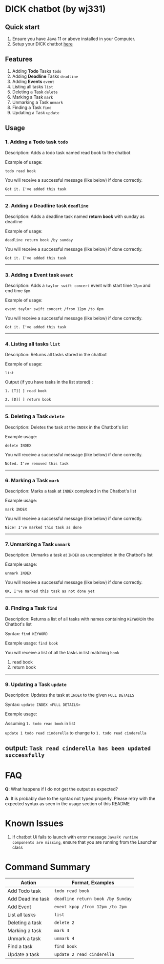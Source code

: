 # DICK chatbot (by wj331)

## Quick start
1. Ensure you have Java 11 or above installed in your Computer.
2. Setup your DICK chatbot [here](https://github.com/wj331/ip/tree/master)

## Features
1. Adding **Todo** Tasks `todo`
2. Adding **Deadline** Tasks `deadline`
3. Adding **Events** `event`
4. Listing all tasks `list`
5. Deleting a Task `delete`
6. Marking a Task `mark`
7. Unmarking a Task `unmark`
8. Finding a Task `find`
9. Updating a Task `update`

## Usage

### 1. Adding a Todo task `todo`
Description: Adds a todo task named read book to the chatbot

Example of usage: 

`todo read book`

You will receive a successful message (like below) if done correctly.

`Got it. I've added this task`

---------
### 2. Adding a Deadline task `deadline`
Description: Adds a deadline task named **return book** with sunday as deadline

Example of usage: 

`deadline return book /by sunday`

You will receive a successful message (like below) if done correctly.

`Got it. I've added this task`

----
### 3. Adding a Event task `event`
Description: Adds a `taylor swift concert` event with start time `12pm` and end time `6pm`

Example of usage: 

`event taylor swift concert /from 12pm /to 6pm`

You will receive a successful message (like below) if done correctly.

`Got it. I've added this task`

----
### 4. Listing all tasks `list`
Description: Returns all tasks stored in the chatbot

Example of usage: 

`list`

Output (if you have tasks in the list stored) :

`1. [T][ ] read book`

`2. [D][ ] return book`

----
### 5. Deleting a Task `delete`
Description: Deletes the task at the `INDEX` in the Chatbot's list

Example usage: 

`delete INDEX`

You will receive a successful message (like below) if done correctly.

`Noted. I've removed this task`

----
### 6. Marking a Task `mark`
Description: Marks a task at `INDEX` completed in the Chatbot's list

Example usage: 

`mark INDEX`

You will receive a successful message (like below) if done correctly.

`Nice! I've marked this task as done`

----
### 7. Unmarking a Task `unmark`
Description: Unmarks a task at `INDEX` as uncompleted in the Chatbot's list

Example usage: 

`unmark INDEX`

You will receive a successful message (like below) if done correctly.

`OK, I've marked this task as not done yet`

----
### 8. Finding a Task `find`
Description: Returns a list of all tasks with names containing `KEYWORD`in the Chatbot's list

Syntax: `find KEYWORD`

Example usage: `find book`

You will receive a list of all the tasks in list matching `book`
1. read book
2. return book

----

### 9. Updating a Task `update`
Description: Updates the task at `INDEX` to the given `FULL DETAILS`

Syntax: `update INDEX <FULL DETAILS>`

Example usage:

Assuming `1. todo read book` in list

`update 1 todo read cinderella` to change to `1. todo read cinderella`

output:
`Task read cinderella has been updated successfully`
----
# FAQ
**Q**: What happens if I do not get the output as expected?

**A**: It is probably due to the syntax not typed properly. 
Please retry with the expected syntax as seen in the usage
section of this README

# Known Issues
1. If chatbot Ui fails to launch with error message `JavaFX runtime components are missing`, ensure that you are running from the Launcher class

# Command Summary
| Action            | Format, Examples                  |
|-------------------|-----------------------------------|
| Add Todo task     | `todo read book`                  |
| Add Deadline task | `deadline return book /by Sunday` |
| Add Event         | `event kpop /from 12pm /to 2pm`   |
| List all tasks    | `list`                            |
| Deleting a task   | `delete 2`                        |
| Marking a task    | `mark 3`                          |
| Unmark a task     | `unmark 4`                        |
| Find a task       | `find book`                       |
| Update a task     | `update 2 read cinderella`        |

